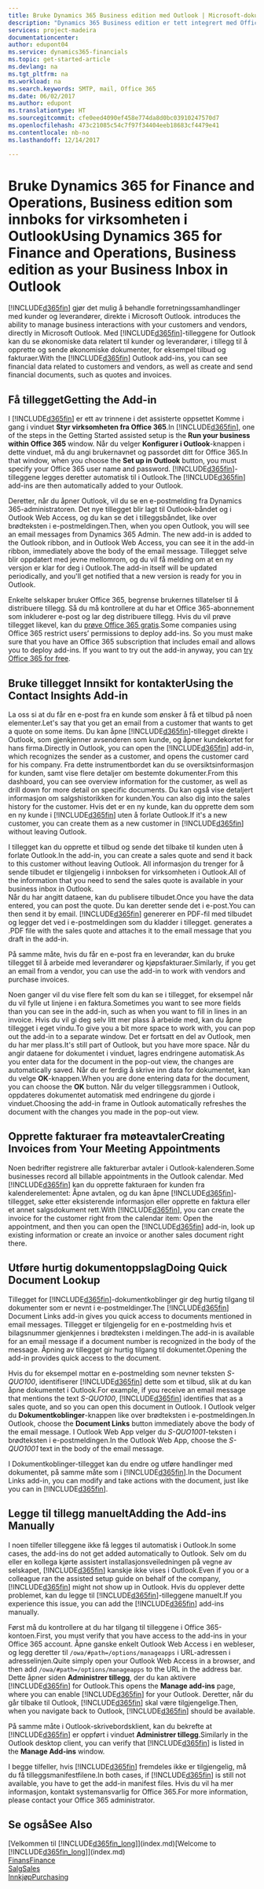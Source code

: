 ```yaml
---
title: Bruke Dynamics 365 Business edition med Outlook | Microsoft-dokumentasjon
description: "Dynamics 365 Business edition er tett integrert med Office 365, slik at du kan behandle alle forretningssamhandlinger og e-postmeldinger med kunder og leverandører direkte i Outlook."
services: project-madeira
documentationcenter: 
author: edupont04
ms.service: dynamics365-financials
ms.topic: get-started-article
ms.devlang: na
ms.tgt_pltfrm: na
ms.workload: na
ms.search.keywords: SMTP, mail, Office 365
ms.date: 06/02/2017
ms.author: edupont
ms.translationtype: HT
ms.sourcegitcommit: cfe0eed4090ef458e774da8d0bc03910247570d7
ms.openlocfilehash: 473c21085c54c7f97f34404eeb18683cf4479e41
ms.contentlocale: nb-no
ms.lasthandoff: 12/14/2017

---
```

# <a name="using-dynamics-365-for-finance-and-operations-business-edition-as-your-business-inbox-in-outlook"></a><span data-ttu-id="b7269-103">Bruke Dynamics 365 for Finance and Operations, Business edition som innboks for virksomheten i Outlook</span><span class="sxs-lookup"><span data-stu-id="b7269-103">Using Dynamics 365 for Finance and Operations, Business edition as your Business Inbox in Outlook</span></span>
[!INCLUDE[d365fin](includes/d365fin_md.md)]<span data-ttu-id="b7269-104"> gjør det mulig å behandle forretningssamhandlinger med kunder og leverandører, direkte i Microsoft Outlook.</span><span class="sxs-lookup"><span data-stu-id="b7269-104"> introduces the ability to manage business interactions with your customers and vendors, directly in Microsoft Outlook.</span></span> <span data-ttu-id="b7269-105">Med [!INCLUDE[d365fin](includes/d365fin_md.md)]-tilleggene for Outlook kan du se økonomiske data relatert til kunder og leverandører, i tillegg til å opprette og sende økonomiske dokumenter, for eksempel tilbud og fakturaer.</span><span class="sxs-lookup"><span data-stu-id="b7269-105">With the [!INCLUDE[d365fin](includes/d365fin_md.md)] Outlook add-ins, you can see financial data related to customers and vendors, as well as create and send financial documents, such as quotes and invoices.</span></span>  

## <a name="getting-the-add-in"></a><span data-ttu-id="b7269-106">Få tillegget</span><span class="sxs-lookup"><span data-stu-id="b7269-106">Getting the Add-in</span></span>
<span data-ttu-id="b7269-107">I [!INCLUDE[d365fin](includes/d365fin_md.md)] er ett av trinnene i det assisterte oppsettet Komme i gang i vinduet **Styr virksomheten fra Office 365**.</span><span class="sxs-lookup"><span data-stu-id="b7269-107">In [!INCLUDE[d365fin](includes/d365fin_md.md)], one of the steps in the Getting Started assisted setup is the **Run your business within Office 365** window.</span></span> <span data-ttu-id="b7269-108">Når du velger **Konfigurer i Outlook**-knappen i dette vinduet, må du angi brukernavnet og passordet ditt for Office 365.</span><span class="sxs-lookup"><span data-stu-id="b7269-108">In that window, when you choose the **Set up in Outlook** button, you must specify your Office 365 user name and password.</span></span> <span data-ttu-id="b7269-109">[!INCLUDE[d365fin](includes/d365fin_md.md)]-tilleggene legges deretter automatisk til i Outlook.</span><span class="sxs-lookup"><span data-stu-id="b7269-109">The [!INCLUDE[d365fin](includes/d365fin_md.md)] add-ins are then automatically added to your Outlook.</span></span>  

<span data-ttu-id="b7269-110">Deretter, når du åpner Outlook, vil du se en e-postmelding fra Dynamics 365-administratoren. Det nye tillegget blir lagt til Outlook-båndet og i Outlook Web Access, og du kan se det i tilleggsbåndet, like over brødteksten i e-postmeldingen.</span><span class="sxs-lookup"><span data-stu-id="b7269-110">Then, when you open Outlook, you will see an email messages from Dynamics 365 Admin. The new add-in is added to the Outlook ribbon, and in Outlook Web Access, you can see it in the add-in ribbon, immediately above the body of the email message.</span></span> <span data-ttu-id="b7269-111">Tillegget selve blir oppdatert med jevne mellomrom, og du vil få melding om at en ny versjon er klar for deg i Outlook.</span><span class="sxs-lookup"><span data-stu-id="b7269-111">The add-in itself will be updated periodically, and you'll get notified that a new version is ready for you in Outlook.</span></span>  

<span data-ttu-id="b7269-112">Enkelte selskaper bruker Office 365, begrense brukernes tillatelser til å distribuere tillegg. Så du må kontrollere at du har et Office 365-abonnement som inkluderer e-post og lar deg distribuere tillegg. Hvis du vil prøve tillegget likevel, kan du [prøve Office 365 gratis](https://products.office.com/try).</span><span class="sxs-lookup"><span data-stu-id="b7269-112">Some companies using Office 365 restrict users’ permissions to deploy add-ins. So you must make sure that you have an Office 365 subscription that includes email and allows you to deploy add-ins. If you want to try out the add-in anyway, you can [try Office 365 for free](https://products.office.com/try).</span></span>  

## <a name="using-the-contact-insights-add-in"></a><span data-ttu-id="b7269-113">Bruke tillegget Innsikt for kontakter</span><span class="sxs-lookup"><span data-stu-id="b7269-113">Using the Contact Insights Add-in</span></span>
<span data-ttu-id="b7269-114">La oss si at du får en e-post fra en kunde som ønsker å få et tilbud på noen elementer.</span><span class="sxs-lookup"><span data-stu-id="b7269-114">Let's say that you get an email from a customer that wants to get a quote on some items.</span></span> <span data-ttu-id="b7269-115">Du kan åpne [!INCLUDE[d365fin](includes/d365fin_md.md)]-tillegget direkte i Outlook, som gjenkjenner avsenderen som kunde, og åpner kundekortet for hans firma.</span><span class="sxs-lookup"><span data-stu-id="b7269-115">Directly in Outlook, you can open the [!INCLUDE[d365fin](includes/d365fin_md.md)] add-in, which recognizes the sender as a customer, and opens the customer card for his company.</span></span> <span data-ttu-id="b7269-116">Fra dette instrumentbordet kan du se oversiktsinformasjon for kunden, samt vise flere detaljer om bestemte dokumenter.</span><span class="sxs-lookup"><span data-stu-id="b7269-116">From this dashboard, you can see overview information for the customer, as well as drill down for more detail on specific documents.</span></span> <span data-ttu-id="b7269-117">Du kan også vise detaljert informasjon om salgshistorikken for kunden.</span><span class="sxs-lookup"><span data-stu-id="b7269-117">You can also dig into the sales history for the customer.</span></span> <span data-ttu-id="b7269-118">Hvis det er en ny kunde, kan du opprette dem som en ny kunde i [!INCLUDE[d365fin](includes/d365fin_md.md)] uten å forlate Outlook.</span><span class="sxs-lookup"><span data-stu-id="b7269-118">If it's a new customer, you can create them as a new customer in [!INCLUDE[d365fin](includes/d365fin_md.md)] without leaving Outlook.</span></span>  

<span data-ttu-id="b7269-119">I tillegget kan du opprette et tilbud og sende det tilbake til kunden uten å forlate Outlook.</span><span class="sxs-lookup"><span data-stu-id="b7269-119">In the add-in, you can create a sales quote and send it back to this customer without leaving Outlook.</span></span> <span data-ttu-id="b7269-120">All informasjon du trenger for å sende tilbudet er tilgjengelig i innboksen for virksomheten i Outlook.</span><span class="sxs-lookup"><span data-stu-id="b7269-120">All of the information that you need to send the sales quote is available in your business inbox in Outlook.</span></span>  
<span data-ttu-id="b7269-121">Når du har angitt dataene, kan du publisere tilbudet.</span><span class="sxs-lookup"><span data-stu-id="b7269-121">Once you have the data entered, you can post the quote.</span></span> <span data-ttu-id="b7269-122">Du kan deretter sende det i e-post.</span><span class="sxs-lookup"><span data-stu-id="b7269-122">You can then send it by email.</span></span> [!INCLUDE[d365fin](includes/d365fin_md.md)]<span data-ttu-id="b7269-123"> genererer en PDF-fil med tilbudet og legger det ved i e-postmeldingen som du kladder i tillegget.</span><span class="sxs-lookup"><span data-stu-id="b7269-123"> generates a .PDF file with the sales quote and attaches it to the email message that you draft in the add-in.</span></span>  

<span data-ttu-id="b7269-124">På samme måte, hvis du får en e-post fra en leverandør, kan du bruke tillegget til å arbeide med leverandører og kjøpsfakturaer.</span><span class="sxs-lookup"><span data-stu-id="b7269-124">Similarly, if you get an email from a vendor, you can use the add-in to work with vendors and purchase invoices.</span></span>  

<span data-ttu-id="b7269-125">Noen ganger vil du vise flere felt som du kan se i tillegget, for eksempel når du vil fylle ut linjene i en faktura.</span><span class="sxs-lookup"><span data-stu-id="b7269-125">Sometimes you want to see more fields than you can see in the add-in, such as when you want to fill in lines in an invoice.</span></span> <span data-ttu-id="b7269-126">Hvis du vil gi deg selv litt mer plass å arbeide med, kan du åpne tillegget i eget vindu.</span><span class="sxs-lookup"><span data-stu-id="b7269-126">To give you a bit more space to work with, you can pop out the add-in to a separate window.</span></span> <span data-ttu-id="b7269-127">Det er fortsatt en del av Outlook, men du har mer plass.</span><span class="sxs-lookup"><span data-stu-id="b7269-127">It's still part of Outlook, but you have more space.</span></span> <span data-ttu-id="b7269-128">Når du angir dataene for dokumentet i vinduet, lagres endringene automatisk.</span><span class="sxs-lookup"><span data-stu-id="b7269-128">As you enter data for the document in the pop-out view, the changes are automatically saved.</span></span> <span data-ttu-id="b7269-129">Når du er ferdig å skrive inn data for dokumentet, kan du velge **OK**-knappen.</span><span class="sxs-lookup"><span data-stu-id="b7269-129">When you are done entering data for the document, you can choose the **OK** button.</span></span> <span data-ttu-id="b7269-130">Når du velger tilleggsrammen i Outlook, oppdateres dokumentet automatisk med endringene du gjorde i vinduet.</span><span class="sxs-lookup"><span data-stu-id="b7269-130">Choosing the add-in frame in Outlook automatically refreshes the document with the changes you made in the pop-out view.</span></span>  

## <a name="creating-invoices-from-your-meeting-appointments"></a><span data-ttu-id="b7269-131">Opprette fakturaer fra møteavtaler</span><span class="sxs-lookup"><span data-stu-id="b7269-131">Creating Invoices from Your Meeting Appointments</span></span>
<span data-ttu-id="b7269-132">Noen bedrifter registrere alle fakturerbar avtaler i Outlook-kalenderen.</span><span class="sxs-lookup"><span data-stu-id="b7269-132">Some businesses record all billable appointments in the Outlook calendar.</span></span> <span data-ttu-id="b7269-133">Med [!INCLUDE[d365fin](includes/d365fin_md.md)] kan du opprette fakturaen for kunden fra kalenderelementet: Åpne avtalen, og du kan åpne [!INCLUDE[d365fin](includes/d365fin_md.md)]-tillegget, søke etter eksisterende informasjon eller opprette en faktura eller et annet salgsdokument rett.</span><span class="sxs-lookup"><span data-stu-id="b7269-133">With [!INCLUDE[d365fin](includes/d365fin_md.md)], you can create the invoice for the customer right from the calendar item: Open the appointment, and then you can open the [!INCLUDE[d365fin](includes/d365fin_md.md)] add-in, look up existing information or create an invoice or another sales document right there.</span></span>  

## <a name="doing-quick-document-lookup"></a><span data-ttu-id="b7269-134">Utføre hurtig dokumentoppslag</span><span class="sxs-lookup"><span data-stu-id="b7269-134">Doing Quick Document Lookup</span></span>
<span data-ttu-id="b7269-135">Tillegget for [!INCLUDE[d365fin](includes/d365fin_md.md)]-dokumentkoblinger gir deg hurtig tilgang til dokumenter som er nevnt i e-postmeldinger.</span><span class="sxs-lookup"><span data-stu-id="b7269-135">The [!INCLUDE[d365fin](includes/d365fin_md.md)] Document Links add-in gives you quick access to documents mentioned in email messages.</span></span> <span data-ttu-id="b7269-136">Tillegget er tilgjengelig for en e-postmelding hvis et bilagsnummer gjenkjennes i brødteksten i meldingen.</span><span class="sxs-lookup"><span data-stu-id="b7269-136">The add-in is available for an email message if a document number is recognized in the body of the message.</span></span> <span data-ttu-id="b7269-137">Åpning av tillegget gir hurtig tilgang til dokumentet.</span><span class="sxs-lookup"><span data-stu-id="b7269-137">Opening the add-in provides quick access to the document.</span></span>  

<span data-ttu-id="b7269-138">Hvis du for eksempel mottar en e-postmelding som nevner teksten *S-QUO100*, identifiserer [!INCLUDE[d365fin](includes/d365fin_md.md)] dette som et tilbud, slik at du kan åpne dokumentet i Outlook.</span><span class="sxs-lookup"><span data-stu-id="b7269-138">For example, if you receive an email message that mentions the text *S-QUO100*, [!INCLUDE[d365fin](includes/d365fin_md.md)] identifies that as a sales quote, and so you can open this document in Outlook.</span></span> <span data-ttu-id="b7269-139">I Outlook velger du **Dokumentkoblinger**-knappen like over brødteksten i e-postmeldingen.</span><span class="sxs-lookup"><span data-stu-id="b7269-139">In Outlook, choose the **Document Links** button immediately above the body of the email message.</span></span> <span data-ttu-id="b7269-140">I Outlook Web App velger du *S-QUO1001*-teksten i brødteksten i e-postmeldingen.</span><span class="sxs-lookup"><span data-stu-id="b7269-140">In the Outlook Web App, choose the *S-QUO1001* text in the body of the email message.</span></span>  

<span data-ttu-id="b7269-141">I Dokumentkoblinger-tillegget kan du endre og utføre handlinger med dokumentet, på samme måte som i [!INCLUDE[d365fin](includes/d365fin_md.md)].</span><span class="sxs-lookup"><span data-stu-id="b7269-141">In the Document Links add-in, you can modify and take actions with the document, just like you can in [!INCLUDE[d365fin](includes/d365fin_md.md)].</span></span>

## <a name="adding-the-add-ins-manually"></a><span data-ttu-id="b7269-142">Legge til tillegg manuelt</span><span class="sxs-lookup"><span data-stu-id="b7269-142">Adding the Add-ins Manually</span></span>
<span data-ttu-id="b7269-143">I noen tilfeller tilleggene ikke få legges til automatisk i Outlook.</span><span class="sxs-lookup"><span data-stu-id="b7269-143">In some cases, the add-ins do not get added automatically to Outlook.</span></span> <span data-ttu-id="b7269-144">Selv om du eller en kollega kjørte assistert installasjonsveiledningen på vegne av selskapet, [!INCLUDE[d365fin](includes/d365fin_md.md)] kanskje ikke vises i Outlook.</span><span class="sxs-lookup"><span data-stu-id="b7269-144">Even if you or a colleague ran the assisted setup guide on behalf of the company, [!INCLUDE[d365fin](includes/d365fin_md.md)] might not show up in Outlook.</span></span> <span data-ttu-id="b7269-145">Hvis du opplever dette problemet, kan du legge til [!INCLUDE[d365fin](includes/d365fin_md.md)]-tilleggene manuelt.</span><span class="sxs-lookup"><span data-stu-id="b7269-145">If you experience this issue, you can add the [!INCLUDE[d365fin](includes/d365fin_md.md)] add-ins manually.</span></span>  

<span data-ttu-id="b7269-146">Først må du kontrollere at du har tilgang til tilleggene i Office 365-kontoen.</span><span class="sxs-lookup"><span data-stu-id="b7269-146">First, you must verify that you have access to the add-ins in your Office 365 account.</span></span> <span data-ttu-id="b7269-147">Åpne ganske enkelt Outlook Web Access i en webleser, og legg deretter til `/owa/#path=/options/manageapps` i URL-adressen i adresselinjen.</span><span class="sxs-lookup"><span data-stu-id="b7269-147">Quite simply open your Outlook Web Access in a browser, and then add `/owa/#path=/options/manageapps` to the URL in the address bar.</span></span> <span data-ttu-id="b7269-148">Dette åpner siden **Administrer tillegg**, der du kan aktivere [!INCLUDE[d365fin](includes/d365fin_md.md)] for Outlook.</span><span class="sxs-lookup"><span data-stu-id="b7269-148">This opens the **Manage add-ins** page, where you can enable [!INCLUDE[d365fin](includes/d365fin_md.md)] for your Outlook.</span></span> <span data-ttu-id="b7269-149">Deretter, når du går tilbake til Outlook, [!INCLUDE[d365fin](includes/d365fin_md.md)] skal være tilgjengelige.</span><span class="sxs-lookup"><span data-stu-id="b7269-149">Then, when you navigate back to Outlook, [!INCLUDE[d365fin](includes/d365fin_md.md)] should be available.</span></span>  

<span data-ttu-id="b7269-150">På samme måte i Outlook-skrivebordsklient, kan du bekrefte at [!INCLUDE[d365fin](includes/d365fin_md.md)] er oppført i vinduet **Administrer tillegg**.</span><span class="sxs-lookup"><span data-stu-id="b7269-150">Similarly in the Outlook desktop client, you can verify that [!INCLUDE[d365fin](includes/d365fin_md.md)] is listed in the **Manage Add-ins** window.</span></span>  

<span data-ttu-id="b7269-151">I begge tilfeller, hvis [!INCLUDE[d365fin](includes/d365fin_md.md)] fremdeles ikke er tilgjengelig, må du få tilleggsmanifestfilene.</span><span class="sxs-lookup"><span data-stu-id="b7269-151">In both cases, if [!INCLUDE[d365fin](includes/d365fin_md.md)] is still not available, you have to get the add-in manifest files.</span></span> <span data-ttu-id="b7269-152">Hvis du vil ha mer informasjon, kontakt systemansvarlig for Office 365.</span><span class="sxs-lookup"><span data-stu-id="b7269-152">For more information, please contact your Office 365 administrator.</span></span>

## <a name="see-also"></a><span data-ttu-id="b7269-153">Se også</span><span class="sxs-lookup"><span data-stu-id="b7269-153">See Also</span></span>
<span data-ttu-id="b7269-154">[Velkommen til [!INCLUDE[d365fin_long](includes/d365fin_long_md.md)]](index.md)</span><span class="sxs-lookup"><span data-stu-id="b7269-154">[Welcome to [!INCLUDE[d365fin_long](includes/d365fin_long_md.md)]](index.md)</span></span>  
[<span data-ttu-id="b7269-155">Finans</span><span class="sxs-lookup"><span data-stu-id="b7269-155">Finance</span></span>](finance.md)  
[<span data-ttu-id="b7269-156">Salg</span><span class="sxs-lookup"><span data-stu-id="b7269-156">Sales</span></span>](sales-manage-sales.md)  
[<span data-ttu-id="b7269-157">Innkjøp</span><span class="sxs-lookup"><span data-stu-id="b7269-157">Purchasing</span></span>](purchasing-manage-purchasing.md)  

